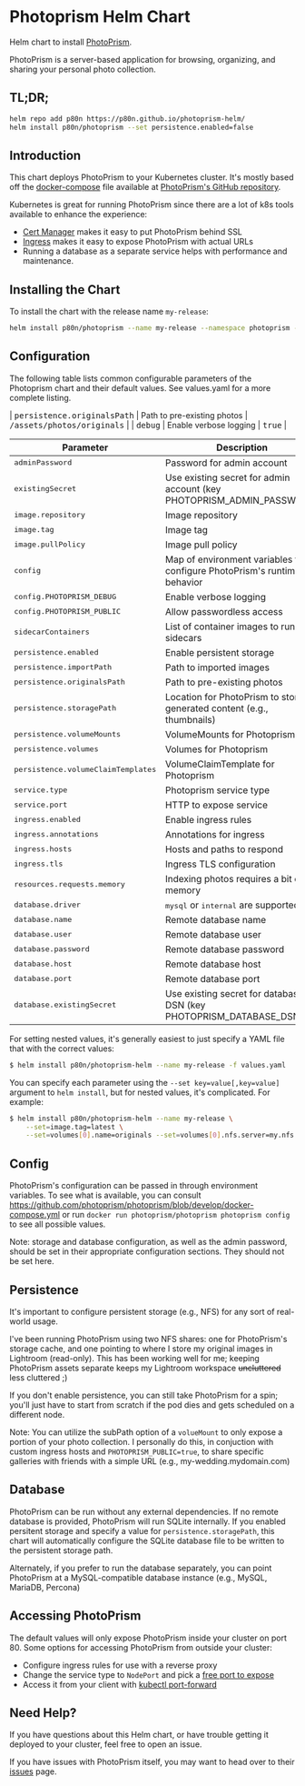 # Photoprism Helm Chart
Helm chart to install [PhotoPrism](https://photoprism.org/).

PhotoPrism is a server-based application for browsing, organizing, and sharing your personal photo collection.


## TL;DR;

```bash
helm repo add p80n https://p80n.github.io/photoprism-helm/
helm install p80n/photoprism --set persistence.enabled=false
```

## Introduction

This chart deploys PhotoPrism to your Kubernetes cluster. It's mostly based off the
[docker-compose](https://github.com/photoprism/photoprism/blob/develop/docker-compose.yml) file
available at [PhotoPrism's GitHub repository](https://github.com/photoprism/photoprism).

Kubernetes is great for running PhotoPrism since there are a lot of k8s tools available to enhance 
the experience:
- [Cert Manager](https://github.com/jetstack/cert-manager) makes it easy to put PhotoPrism behind SSL
- [Ingress](https://kubernetes.io/docs/concepts/services-networking/ingress/) makes it easy to expose PhotoPrism with actual URLs
- Running a database as a separate service helps with performance and maintenance.


## Installing the Chart

To install the chart with the release name `my-release`:

```bash
helm install p80n/photoprism --name my-release --namespace photoprism -f values.yaml
```


## Configuration

The following table lists common configurable parameters of the Photoprism chart and their default values.
See values.yaml for a more complete listing.


| <span style="font-family: monospace">persistence.originalsPath</span> | Path to pre-existing photos | <span style="font-family: monospace">/assets/photos/originals</span> |
| <span style="font-family: monospace">debug</span>                  | Enable verbose logging | <span style="font-family: monospace">true</span> |

| Parameter                               | Description    | Default     |
|-----------------------------------------|----------------|--------------|
| <span style="font-family: monospace">adminPassword</span>       | Password for admin account | photoprism |
| <span style="font-family: monospace">existingSecret</span>         | Use existing secret for admin account (key PHOTOPRISM_ADMIN_PASSWORD) | |
| <span style="font-family: monospace">image.repository</span>       | Image repository | <span style="font-family: monospace">photoprism/photoprism</span> |
| <span style="font-family: monospace">image.tag</span>              | Image tag | <span style="font-family: monospace">20200729</span> |
| <span style="font-family: monospace">image.pullPolicy</span>       | Image pull policy | <span style="font-family: monospace">IfNotPresent</span> |
| <span style="font-family: monospace">config</span>                  | Map of environment variables to configure PhotoPrism's runtime behavior | |
| <span style="font-family: monospace">config.PHOTOPRISM_DEBUG</span> | Enable verbose logging | |
| <span style="font-family: monospace">config.PHOTOPRISM_PUBLIC</span> | Allow passwordless access | |
| <span style="font-family: monospace">sidecarContainers</span>      | List of container images to run as sidecars | |
| <span style="font-family: monospace">persistence.enabled</span>    | Enable persistent storage | <span style="font-family: monospace">true</span> |
| <span style="font-family: monospace">persistence.importPath</span> | Path to imported images | <span style="font-family: monospace">/assets/photos/import</span> |
| <span style="font-family: monospace">persistence.originalsPath</span> | Path to pre-existing photos | <span style="font-family: monospace">/assets/photos/originals</span> |
| <span style="font-family: monospace">persistence.storagePath</span> | Location for PhotoPrism to store generated content (e.g., thumbnails) | <span style="font-family: monospace">/assets/photos/originals</span> |
| <span style="font-family: monospace">persistence.volumeMounts</span>  | VolumeMounts for Photoprism | See <span style="font-family: monospace">values.yaml</span> |
| <span style="font-family: monospace">persistence.volumes</span>    | Volumes for Photoprism | <span style="font-family: monospace">nil</span> |
| <span style="font-family: monospace">persistence.volumeClaimTemplates</span> | VolumeClaimTemplate for Photoprism | See <span style="font-family: monospace">values.yaml</span> |
| <span style="font-family: monospace">service.type</span>           | Photoprism service type | <span style="font-family: monospace">ClusterIP</span> |
| <span style="font-family: monospace">service.port</span>           | HTTP to expose service | <span style="font-family: monospace">80</span> |
| <span style="font-family: monospace">ingress.enabled</span>        | Enable ingress rules | <span style="font-family: monospace">false</span> |
| <span style="font-family: monospace">ingress.annotations</span>    | Annotations for ingress | <span style="font-family: monospace">{}</span> |
| <span style="font-family: monospace">ingress.hosts</span>          | Hosts and paths to respond | See <span style="font-family: monospace">values.yaml</span> |
| <span style="font-family: monospace">ingress.tls</span>            | Ingress TLS configuration | <span style="font-family: monospace">[]</span> |
| <span style="font-family: monospace">resources.requests.memory</span> | Indexing photos requires a bit of memory | <span style="font-family: monospace">2Gi</span> |
| <span style="font-family: monospace">database.driver</span>        | <span style="font-family: monospace">mysql</span> or <span style="font-family: monospace">internal</span> are supported | <span style="font-family: monospace">internal</span> |
| <span style="font-family: monospace">database.name</span>          | Remote database name | <span style="font-family: monospace">nil</span> |
| <span style="font-family: monospace">database.user</span>          | Remote database user | <span style="font-family: monospace">nil</span> |
| <span style="font-family: monospace">database.password</span>      | Remote database password | <span style="font-family: monospace">nil</span> |
| <span style="font-family: monospace">database.host</span>          | Remote database host | <span style="font-family: monospace">nil</span> |
| <span style="font-family: monospace">database.port</span>          | Remote database port | <span style="font-family: monospace">nil</span> |
| <span style="font-family: monospace">database.existingSecret</span> | Use existing secret for database DSN (key PHOTOPRISM_DATABASE_DSN) | |


For setting nested values, it's generally easiest to just specify a YAML file that with the correct values:

```bash
$ helm install p80n/photoprism-helm --name my-release -f values.yaml
```

You can specify each parameter using the `--set key=value[,key=value]` argument to `helm install`, but for nested values, it's complicated. For example:
```bash
$ helm install p80n/photoprism-helm --name my-release \
    --set=image.tag=latest \
    --set=volumes[0].name=originals --set=volumes[0].nfs.server=my.nfs.server --set=volumes[0].nfs.path=/path
```

## Config
PhotoPrism's configuration can be passed in through environment variables.
To see what is available, you can consult
https://github.com/photoprism/photoprism/blob/develop/docker-compose.yml
or run `docker run photoprism/photoprism photoprism config` to see all possible values.

Note: storage and database configuration, as well as the admin password, should be set
in their appropriate configuration sections. They should not be set here.


## Persistence

It's important to configure persistent storage (e.g., NFS) for any sort of real-world usage.

I've been running PhotoPrism using two NFS shares: one for PhotoPrism's storage cache, and one pointing to where I store my original images in Lightroom (read-only).
This has been working well for me; keeping PhotoPrism assets separate keeps my Lightroom workspace ~~uncluttered~~ less cluttered ;)

If you don't enable persistence, you can still take PhotoPrism for a spin; you'll just have to start from scratch if the pod dies and gets scheduled on a different node.

Note: You can utilize the subPath option of a `volueMount` to only expose a portion of your photo collection. I personally do this, in conjuction with
custom ingress hosts and `PHOTOPRISM_PUBLIC=true`, to share specific galleries with friends with a simple URL (e.g., my-wedding.mydomain.com)


## Database

PhotoPrism can be run without any external dependencies. If no remote database is provided, PhotoPrism will
run SQLite internally. If you enabled persitent storage and specify a value for `persistence.storagePath`, this chart
will automatically configure the SQLite database file to be written to the persistent storage path.

Alternately, if you prefer to run the database separately, you can point PhotoPrism at a MySQL-compatible database
instance (e.g., MySQL, MariaDB, Percona)

## Accessing PhotoPrism

The default values will only expose PhotoPrism inside your cluster on port 80. Some options for accessing PhotoPrism from outside your cluster:
- Configure ingress rules for use with a reverse proxy
- Change the service type to `NodePort` and pick a [free port to expose](https://kubernetes.io/docs/concepts/services-networking/service/)
- Access it from your client with [kubectl port-forward](https://kubernetes.io/docs/tasks/access-application-cluster/port-forward-access-application-cluster/)

## Need Help?

If you have questions about this Helm chart, or have trouble getting it deployed to your cluster, feel free to open an issue.

If you have issues with PhotoPrism itself, you may want to head over to their [issues](https://github.com/photoprism/photoprism/issues) page.
